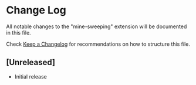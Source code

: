 # Change Log

All notable changes to the "mine-sweeping" extension will be documented in this file.

Check [Keep a Changelog](http://keepachangelog.com/) for recommendations on how to structure this file.

## [Unreleased]

- Initial release